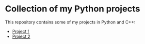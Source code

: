 # Collection of my Python projects

This repository contains some of my projects in Python and C++:

- [Project 1](Translator/)
- [Project 2](Text-to-Speech/)

